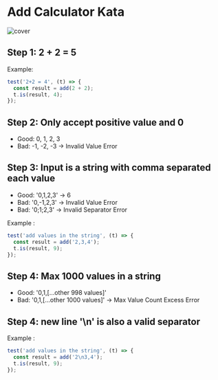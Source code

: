 # Add Calculator Kata

![cover](https://www.allaboutcircuits.com/uploads/articles/red-green-refactor.png)

## Step 1: 2 + 2 = 5

Example:

```js
test('2+2 = 4', (t) => {
  const result = add(2 + 2);
  t.is(result, 4);
});
```

## Step 2: Only accept positive value and 0

- Good: 0, 1, 2, 3
- Bad: -1, -2, -3 -> Invalid Value Error

## Step 3: Input is a string with comma separated each value

- Good: '0,1,2,3' -> 6
- Bad: '0,-1,2,3' -> Invalid Value Error
- Bad: '0;1;2,3' -> Invalid Separator Error

Example :

```js
test('add values in the string', (t) => {
  const result = add('2,3,4');
  t.is(result, 9);
});
```

## Step 4: Max 1000 values in a string

- Good: '0,1,[...other 998 values]'
- Bad: '0,1,[...other 1000 values]' -> Max Value Count Excess Error

## Step 4: new line '\n' is also a valid separator

Example :

```js
test('add values in the string', (t) => {
  const result = add('2\n3,4');
  t.is(result, 9);
});
```
